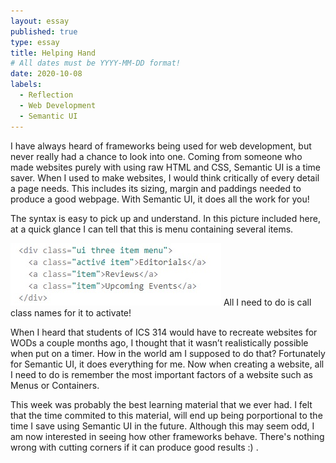```yaml
---
layout: essay
published: true
type: essay
title: Helping Hand
# All dates must be YYYY-MM-DD format!
date: 2020-10-08
labels:
  - Reflection
  - Web Development
  - Semantic UI
---
```


I have always heard of frameworks being used for web development, but never really had a chance to look into one. Coming from someone who made websites purely with using raw HTML and CSS, Semantic UI is a time saver. When I used to make websites, I would think critically of every detail a page needs. This includes its sizing, margin and paddings needed to produce a good webpage. With Semantic UI, it does all the work for you!
<br>

The syntax is easy to pick up and understand. In this picture included here, at a quick glance I can tell that this is menu containing several items. 
<br>

<img class="ui medium right floated rounded image" src="../images/semantic.jpg">
All I need to do is call class names for it to activate!
<br>

When I heard that students of ICS 314 would have to recreate websites for WODs a couple months ago, I thought that it wasn’t realistically possible when put on a timer. How in the world am I supposed to do that? Fortunately for Semantic UI, it does everything for me. Now when creating a website, all I need to do is remember the most important factors of a website such as Menus or Containers. 
<br>

This week was probably the best learning material that we ever had. I felt that the time commited to this material, will end up being porportional to the time I save using Semantic UI in the future. Although this may seem odd, I am now interested in seeing how other frameworks behave. There's nothing wrong with cutting corners if it can produce good results :) .
